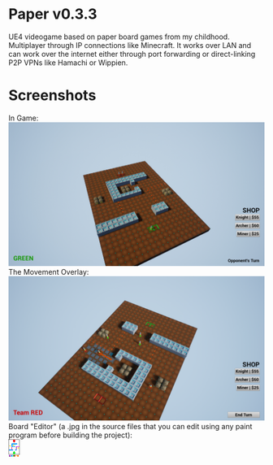 # Paper v0.3.3
UE4 videogame based on paper board games from my childhood. Multiplayer through IP connections like Minecraft. It works over LAN and can work over the internet either through port forwarding or direct-linking P2P VPNs like Hamachi or Wippien.

# Screenshots
In Game: <br />
![Screenshot_01](https://raw.githubusercontent.com/goodtrailer/Paper/master/Screenshots/Screenshot_01.png)
The Movement Overlay: <br />
![Screenshot_02](https://raw.githubusercontent.com/goodtrailer/Paper/master/Screenshots/Screenshot_02.png)
Board "Editor" (a .jpg in the source files that you can edit using any paint program before building the project): <br />
![T_Board_BC.jpg](https://raw.githubusercontent.com/goodtrailer/Paper/master/Content/Textures/T_Board_BC.jpg)
